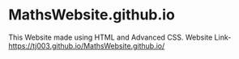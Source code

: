 # MathsWebsite.github.io
This Website made using HTML and Advanced CSS.
Website Link- https://tj003.github.io/MathsWebsite.github.io/

